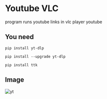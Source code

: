 # Youtube VLC

program runs youtube links in vlc player youtube

## You need
```
pip install yt-dlp
```
```
pip install --upgrade yt-dlp
```
```
pip install ttk

```
## Image
![yt](https://images89.fotosik.pl/704/ba6025affcfcd098gen.png)
